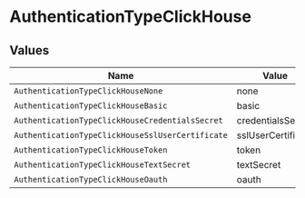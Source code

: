 # AuthenticationTypeClickHouse


## Values

| Name                                             | Value                                            |
| ------------------------------------------------ | ------------------------------------------------ |
| `AuthenticationTypeClickHouseNone`               | none                                             |
| `AuthenticationTypeClickHouseBasic`              | basic                                            |
| `AuthenticationTypeClickHouseCredentialsSecret`  | credentialsSecret                                |
| `AuthenticationTypeClickHouseSslUserCertificate` | sslUserCertificate                               |
| `AuthenticationTypeClickHouseToken`              | token                                            |
| `AuthenticationTypeClickHouseTextSecret`         | textSecret                                       |
| `AuthenticationTypeClickHouseOauth`              | oauth                                            |